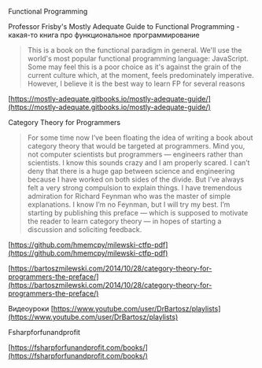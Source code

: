 Functional Programming

Professor Frisby's Mostly Adequate Guide to Functional Programming - какая-то книга про функциональное программирование

> This is a book on the functional paradigm in general. We'll use the world's most popular functional programming language: JavaScript. Some may feel this is a poor choice as it's against the grain of the current culture which, at the moment, feels predominately imperative. However, I believe it is the best way to learn FP for several reasons

[https://mostly-adequate.gitbooks.io/mostly-adequate-guide/](https://mostly-adequate.gitbooks.io/mostly-adequate-guide/)

Category Theory for Programmers

> For some time now I’ve been floating the idea of writing a book about category theory that would be targeted at programmers. Mind you, not computer scientists but programmers — engineers rather than scientists. I know this sounds crazy and I am properly scared. I can’t deny that there is a huge gap between science and engineering because I have worked on both sides of the divide. But I’ve always felt a very strong compulsion to explain things. I have tremendous admiration for Richard Feynman who was the master of simple explanations. I know I’m no Feynman, but I will try my best. I’m starting by publishing this preface — which is supposed to motivate the reader to learn category theory — in hopes of starting a discussion and soliciting feedback.

[https://github.com/hmemcpy/milewski-ctfp-pdf](https://github.com/hmemcpy/milewski-ctfp-pdf)

[https://bartoszmilewski.com/2014/10/28/category-theory-for-programmers-the-preface/](https://bartoszmilewski.com/2014/10/28/category-theory-for-programmers-the-preface/)

Видеоуроки [https://www.youtube.com/user/DrBartosz/playlists](https://www.youtube.com/user/DrBartosz/playlists)

Fsharpforfunandprofit

[https://fsharpforfunandprofit.com/books/](https://fsharpforfunandprofit.com/books/)

